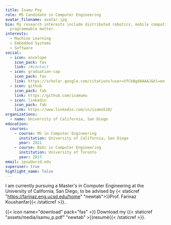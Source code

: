 ```yaml
---
title: Isamu Poy
role: MS Candidate in Computer Engineering
avatar_filename: avatar.jpg
bio: My research interests include distributed robotics, mobile computing and
  programmable matter.
interests:
  - Machine Learning
  - Embedded Systems
  - Software
social:
  - icon: envelope
    icon_pack: fas
    link: /#contact
  - icon: graduation-cap
    icon_pack: fas
    link: https://scholar.google.com/citations?user=VfCbBg8AAAAJ&hl=en
  - icon: github
    icon_pack: fab
    link: https://github.com/isamumu
  - icon: linkedin
    icon_pack: fab
    link: https://www.linkedin.com/in/isamu510/
organizations:
  - name: University of California, San Diego
education:
  courses:
    - course: MS in Computer Engineering
      institution: University of California, San Diego
      year: 2021
    - course: BaSc in Computer Engineering
      institution: University of Toronto
      year: 2017
email: ipoy@ucsd.edu
superuser: true
highlight_name: false
---
```

I am currently pursuing a Master's in Computer Engineering at the University of California, San Diego, to be advised by {< staticref "https://farinaz.eng.ucsd.edu/home" "newtab">}}Prof. Farinaz Koushanfar{{< /staticref >}}.. 

{{< icon name="download" pack="fas" >}} Download my {{< staticref "assets/media/isamu_p.pdf" "newtab" >}}resumé{{< /staticref >}}.